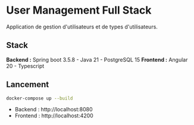 # User Management Full Stack

Application de gestion d'utilisateurs et de types d'utilisateurs.

## Stack

**Backend :** Spring boot 3.5.8 - Java 21 - PostgreSQL 15
**Frontend :** Angular 20 - Typescript

## Lancement

```bash
docker-compose up --build
```

- Backend : http://localhost:8080
- Frontend : http://localhost:4200
